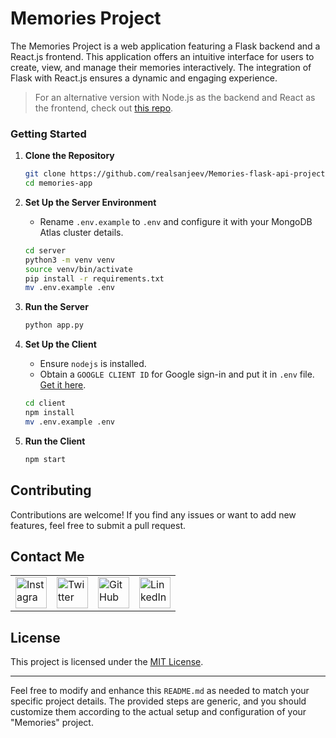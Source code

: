 # Memories Project

The Memories Project is a web application featuring a Flask backend and a React.js frontend. This application offers an intuitive interface for users to create, view, and manage their memories interactively. The integration of Flask with React.js ensures a dynamic and engaging experience.

> For an alternative version with Node.js as the backend and React as the frontend, check out [this repo](https://github.com/realsanjeev/Memories-MERN-project).

### Getting Started

1. **Clone the Repository**
   ```bash
   git clone https://github.com/realsanjeev/Memories-flask-api-project.git memories-app
   cd memories-app
   ```

2. **Set Up the Server Environment**
   - Rename `.env.example` to `.env` and configure it with your MongoDB Atlas cluster details.
   ```bash
   cd server
   python3 -m venv venv
   source venv/bin/activate
   pip install -r requirements.txt
   mv .env.example .env
   ```

3. **Run the Server**
   ```bash
   python app.py
   ```

4. **Set Up the Client**
   - Ensure `nodejs` is installed.
   - Obtain a `GOOGLE CLIENT ID` for Google sign-in and put it in `.env` file. [Get it here](https://console.cloud.google.com/apis/credentials/). 
   ```bash
   cd client
   npm install
   mv .env.example .env
   ```
5. **Run the Client**
   ```bash
   npm start
   ```

## Contributing

Contributions are welcome! If you find any issues or want to add new features, feel free to submit a pull request.

## Contact Me

<table>
  <tr>
    <td><img src="https://github.com/realsanjeev/protfolio/blob/main/src/assets/images/instagram.png" alt="Instagram" width="50" height="50"></td>
    <td><img src="https://github.com/realsanjeev/protfolio/blob/main/src/assets/images/twitter.png" alt="Twitter" width="50" height="50"></td>
    <td><img src="https://github.com/realsanjeev/protfolio/blob/main/src/assets/images/github.png" alt="GitHub" width="50" height="50"></td>
    <td><img src="https://github.com/realsanjeev/protfolio/blob/main/src/assets/images/linkedin-logo.png" alt="LinkedIn" width="50" height="50"></td>
  </tr>
</table>

## License

This project is licensed under the [MIT License](LICENSE).

---

Feel free to modify and enhance this `README.md` as needed to match your specific project details. The provided steps are generic, and you should customize them according to the actual setup and configuration of your "Memories" project.

